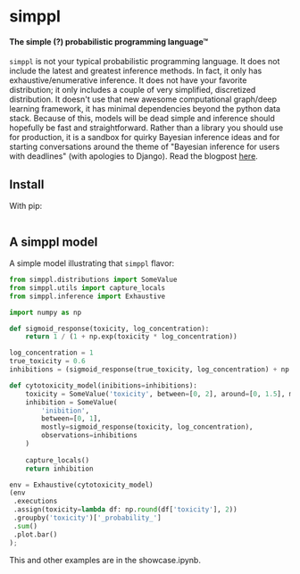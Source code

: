 # simppl
#### The simple (?) probabilistic programming language™

`simppl` is not your typical probabilistic programming language. 
It does not include the latest and greatest inference methods.
In fact, it only has exhaustive/enumerative inference.
It does not have your favorite distribution; it only includes a couple of very simplified, discretized distribution. 
It doesn't use that new awesome computational graph/deep learning framework, it has minimal dependencies beyond the python data stack.
Because of this, models will be dead simple and inference should hopefully be fast and straightforward. 
Rather than a library you should use for production, it is a sandbox for quirky Bayesian inference ideas and for starting conversations around the theme of "Bayesian inference for users with deadlines" (with apologies to Django).
Read the blogpost [here](http://hyperparameter.com/).

## Install

With pip:

```

```

## A simppl model

A simple model illustrating that `simppl` flavor:

```python
from simppl.distributions import SomeValue
from simppl.utils import capture_locals
from simppl.inference import Exhaustive

import numpy as np

def sigmoid_response(toxicity, log_concentration):
    return 1 / (1 + np.exp(toxicity * log_concentration))

log_concentration = 1
true_toxicity = 0.6
inhibitions = (sigmoid_response(true_toxicity, log_concentration) + np.random.randn(2) * 0.001).reshape(-1, 1)

def cytotoxicity_model(inibitions=inhibitions):
    toxicity = SomeValue('toxicity', between=[0, 2], around=[0, 1.5], mostly=1.3)
    inhibition = SomeValue(
        'inibition', 
        between=[0, 1], 
        mostly=sigmoid_response(toxicity, log_concentration),
        observations=inhibitions
    )
                        
    capture_locals()
    return inhibition

env = Exhaustive(cytotoxicity_model)
(env
 .executions
 .assign(toxicity=lambda df: np.round(df['toxicity'], 2))
 .groupby('toxicity')['_probability_']
 .sum()
 .plot.bar()
);
```

This and other examples are in the showcase.ipynb.

  
️
